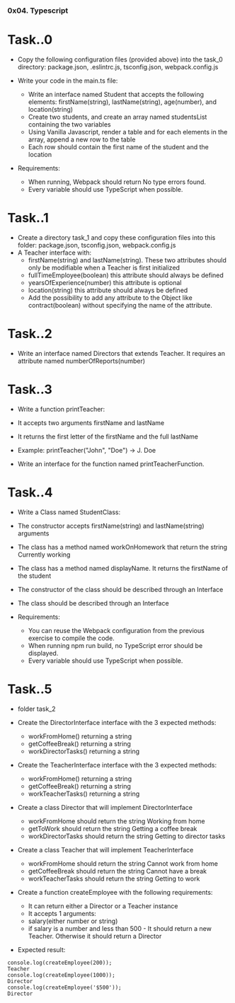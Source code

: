 ### 0x04. Typescript

# Task..0

* Copy the following configuration files (provided above) into the task_0 directory: package.json, .eslintrc.js, tsconfig.json, webpack.config.js

* Write your code in the main.ts file:

    * Write an interface named Student that accepts the following elements: firstName(string), lastName(string), age(number), and location(string)
    * Create two students, and create an array named studentsList containing the two variables
    * Using Vanilla Javascript, render a table and for each elements in the array, append a new row to the table
    * Each row should contain the first name of the student and the location
* Requirements:

    * When running, Webpack should return No type errors found.
    * Every variable should use TypeScript when possible.

# Task..1

* Create a directory task_1 and copy these configuration files into this folder: package.json, tsconfig.json, webpack.config.js
* A Teacher interface with:
  * firstName(string) and lastName(string). These two attributes should only be modifiable when a Teacher is first initialized
  * fullTimeEmployee(boolean) this attribute should always be defined
  * yearsOfExperience(number) this attribute is optional
  * location(string) this attribute should always be defined
  * Add the possibility to add any attribute to the Object like contract(boolean) without specifying the name of the attribute.

# Task..2

* Write an interface named Directors that extends Teacher. It requires an attribute named numberOfReports(number)


# Task..3

* Write a function printTeacher:

* It accepts two arguments firstName and lastName
* It returns the first letter of the firstName and the full lastName
* Example: printTeacher("John", "Doe") -> J. Doe
* Write an interface for the function named printTeacherFunction.

# Task..4

* Write a Class named StudentClass:

* The constructor accepts firstName(string) and lastName(string) arguments
* The class has a method named workOnHomework that return the string Currently working
* The class has a method named displayName. It returns the firstName of the student
* The constructor of the class should be described through an Interface
* The class should be described through an Interface
* Requirements:

    * You can reuse the Webpack configuration from the previous exercise to compile the code.
    * When running npm run build, no TypeScript error should be displayed.
    * Every variable should use TypeScript when possible.


# Task..5
* folder task_2
* Create the DirectorInterface interface with the 3 expected methods:

    * workFromHome() returning a string
    * getCoffeeBreak() returning a string
    * workDirectorTasks() returning a string
* Create the TeacherInterface interface with the 3 expected methods:

    * workFromHome() returning a string
    * getCoffeeBreak() returning a string
    * workTeacherTasks() returning a string
* Create a class Director that will implement DirectorInterface

    * workFromHome should return the string Working from home
    * getToWork should return the string Getting a coffee break
    * workDirectorTasks should return the string Getting to director tasks
* Create a class Teacher that will implement TeacherInterface

    * workFromHome should return the string Cannot work from home
    * getCoffeeBreak should return the string Cannot have a break
    * workTeacherTasks should return the string Getting to work
* Create a function createEmployee with the following requirements:

    * It can return either a Director or a Teacher instance
    * It accepts 1 arguments:
    * salary(either number or string)
    * if salary is a number and less than 500 - It should return a new Teacher. Otherwise it should return a Director
* Expected result:
  
```
console.log(createEmployee(200));
Teacher
console.log(createEmployee(1000));
Director
console.log(createEmployee('$500'));
Director
```
